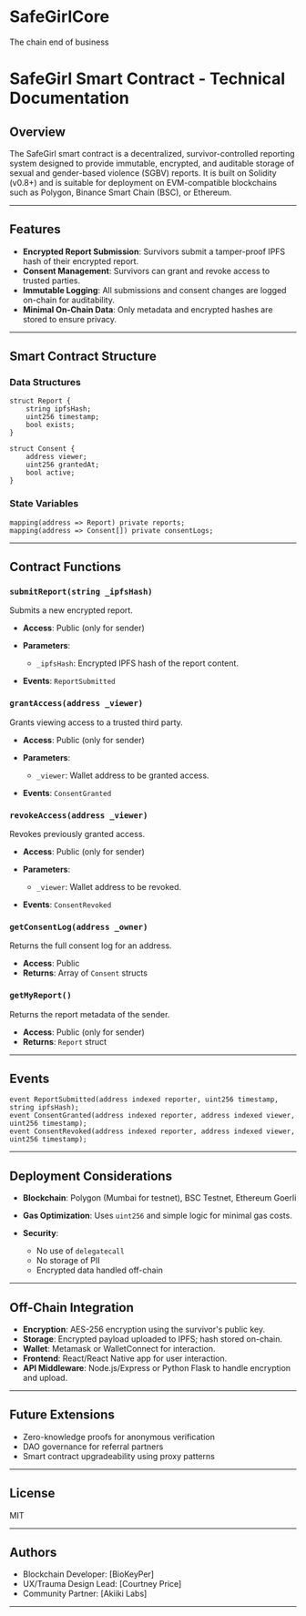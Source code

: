 # SafeGirlCore
The chain end of business

# SafeGirl Smart Contract - Technical Documentation

## Overview

The SafeGirl smart contract is a decentralized, survivor-controlled reporting system designed to provide immutable, encrypted, and auditable storage of sexual and gender-based violence (SGBV) reports. It is built on Solidity (v0.8+) and is suitable for deployment on EVM-compatible blockchains such as Polygon, Binance Smart Chain (BSC), or Ethereum.

---

## Features

* **Encrypted Report Submission**: Survivors submit a tamper-proof IPFS hash of their encrypted report.
* **Consent Management**: Survivors can grant and revoke access to trusted parties.
* **Immutable Logging**: All submissions and consent changes are logged on-chain for auditability.
* **Minimal On-Chain Data**: Only metadata and encrypted hashes are stored to ensure privacy.

---

## Smart Contract Structure

### Data Structures

```solidity
struct Report {
    string ipfsHash;
    uint256 timestamp;
    bool exists;
}

struct Consent {
    address viewer;
    uint256 grantedAt;
    bool active;
}
```

### State Variables

```solidity
mapping(address => Report) private reports;
mapping(address => Consent[]) private consentLogs;
```

---

## Contract Functions

### `submitReport(string _ipfsHash)`

Submits a new encrypted report.

* **Access**: Public (only for sender)
* **Parameters**:

  * `_ipfsHash`: Encrypted IPFS hash of the report content.
* **Events**: `ReportSubmitted`

### `grantAccess(address _viewer)`

Grants viewing access to a trusted third party.

* **Access**: Public (only for sender)
* **Parameters**:

  * `_viewer`: Wallet address to be granted access.
* **Events**: `ConsentGranted`

### `revokeAccess(address _viewer)`

Revokes previously granted access.

* **Access**: Public (only for sender)
* **Parameters**:

  * `_viewer`: Wallet address to be revoked.
* **Events**: `ConsentRevoked`

### `getConsentLog(address _owner)`

Returns the full consent log for an address.

* **Access**: Public
* **Returns**: Array of `Consent` structs

### `getMyReport()`

Returns the report metadata of the sender.

* **Access**: Public (only for sender)
* **Returns**: `Report` struct

---

## Events

```solidity
event ReportSubmitted(address indexed reporter, uint256 timestamp, string ipfsHash);
event ConsentGranted(address indexed reporter, address indexed viewer, uint256 timestamp);
event ConsentRevoked(address indexed reporter, address indexed viewer, uint256 timestamp);
```

---

## Deployment Considerations

* **Blockchain**: Polygon (Mumbai for testnet), BSC Testnet, Ethereum Goerli
* **Gas Optimization**: Uses `uint256` and simple logic for minimal gas costs.
* **Security**:

  * No use of `delegatecall`
  * No storage of PII
  * Encrypted data handled off-chain

---

## Off-Chain Integration

* **Encryption**: AES-256 encryption using the survivor's public key.
* **Storage**: Encrypted payload uploaded to IPFS; hash stored on-chain.
* **Wallet**: Metamask or WalletConnect for interaction.
* **Frontend**: React/React Native app for user interaction.
* **API Middleware**: Node.js/Express or Python Flask to handle encryption and upload.

---

## Future Extensions

* Zero-knowledge proofs for anonymous verification
* DAO governance for referral partners
* Smart contract upgradeability using proxy patterns

---

## License

MIT

---

## Authors

* Blockchain Developer: \[BioKeyPer]
* UX/Trauma Design Lead: \[Courtney Price]
* Community Partner: \[Akiiki Labs]

---
